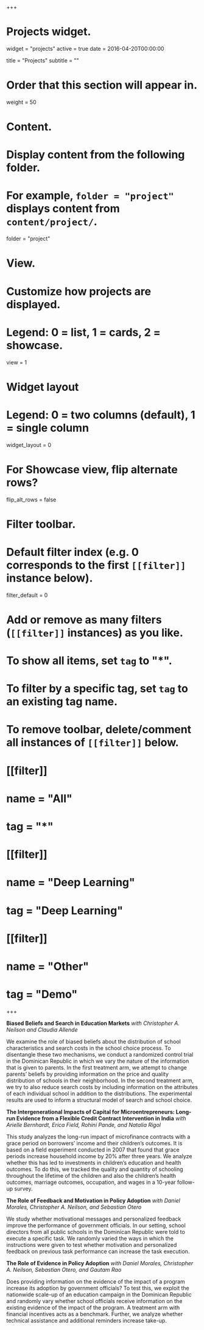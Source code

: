 +++
# Projects widget.
widget = "projects"
active = true
date = 2016-04-20T00:00:00

title = "Projects"
subtitle = ""

# Order that this section will appear in.
weight = 50

# Content.
# Display content from the following folder.
# For example, `folder = "project"` displays content from `content/project/`.
folder = "project"

# View.
# Customize how projects are displayed.
# Legend: 0 = list, 1 = cards, 2 = showcase.
view = 1

# Widget layout
# Legend: 0 = two columns (default), 1 = single column
widget_layout = 0

# For Showcase view, flip alternate rows?
flip_alt_rows = false

# Filter toolbar.

# Default filter index (e.g. 0 corresponds to the first `[[filter]]` instance below).
filter_default = 0

# Add or remove as many filters (`[[filter]]` instances) as you like.
# To show all items, set `tag` to "*".
# To filter by a specific tag, set `tag` to an existing tag name.
# To remove toolbar, delete/comment all instances of `[[filter]]` below.
# [[filter]]
#   name = "All"
#   tag = "*"
#
# [[filter]]
#   name = "Deep Learning"
#   tag = "Deep Learning"
#
# [[filter]]
#   name = "Other"
#   tag = "Demo"




+++

**Biased Beliefs and Search in Education Markets** 
_with Christopher A. Neilson and Claudia Allende_

We examine the role of biased beliefs about the distribution of school characteristics and search costs in the school choice process. To disentangle these two mechanisms, we conduct a randomized control trial in the Dominican Republic in which we vary the nature of the information that is given to parents. In the first treatment arm, we attempt to change parents’ beliefs by providing information on the price and quality distribution of schools in their neighborhood. In the second treatment arm, we try to also reduce search costs by including information on the attributes of each individual school in addition to the distributions. The experimental results are used to inform a structural model of search and school choice.



**The Intergenerational Impacts of Capital for Microentrepreneurs: Long-run Evidence from a Flexible Credit Contract Intervention in India**
_with Arielle Bernhardt, Erica Field, Rohini Pande, and Natalia Rigol_

This study analyzes the long-run impact of microfinance contracts with a grace period on borrowers’ income and their children’s outcomes. It is based on a field experiment conducted in 2007 that found that grace periods increase household income by 20% after three years. We analyze whether this has led to investments in children’s education and health outcomes. To do this, we tracked the quality and quantity of schooling throughout the lifetime of the children and also the children’s health outcomes, marriage outcomes, occupation, and wages in a 10-year follow-up survey.


**The Role of Feedback and Motivation in Policy Adoption**
_with Daniel Morales, Christopher A. Neilson, and Sebastian Otero_

We study whether motivational messages and personalized feedback improve the performance of government officials. In our setting, school directors from all public schools in the Dominican Republic were told to execute a specific task. We randomly varied the ways in which the instructions were given to test whether motivation and personalized feedback on previous task performance can increase the task execution.


**The Role of Evidence in Policy Adoption**
_with Daniel Morales, Christopher A. Neilson, Sebastian Otero, and Gautam Rao_

Does providing information on the evidence of the impact of a program increase its adoption by government officials? To test this, we exploit the nationwide scale-up of an education campaign in the Dominican Republic and randomly vary whether school officials receive information on the existing evidence of the impact of the program. A treatment arm with financial incentives acts as a benchmark. Further, we analyze whether technical assistance and additional reminders increase take-up.







